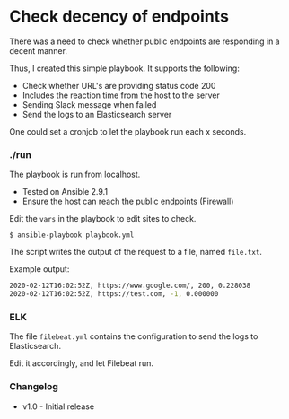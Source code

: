 # Check decency of endpoints

There was a need to check whether public endpoints are responding in a decent manner.

Thus, I created this simple playbook. It supports the following:

 * Check whether URL's are providing status code 200
 * Includes the reaction time from the host to the server
 * Sending Slack message when failed
 * Send the logs to an Elasticsearch server

One could set a cronjob to let the playbook run each x seconds.

### ./run

The playbook is run from localhost.

 * Tested on Ansible 2.9.1
 * Ensure the host can reach the public endpoints (Firewall)

Edit the `vars` in the playbook to edit sites to check.

```
$ ansible-playbook playbook.yml
```

The script writes the output of the request to a file, named `file.txt`.

Example output:

```bash
2020-02-12T16:02:52Z, https://www.google.com/, 200, 0.228038
2020-02-12T16:02:52Z, https://test.com, -1, 0.000000
```

### ELK

The file `filebeat.yml` contains the configuration to send the logs to Elasticsearch. 

Edit it accordingly, and let Filebeat run.


### Changelog

 * v1.0 - Initial release
